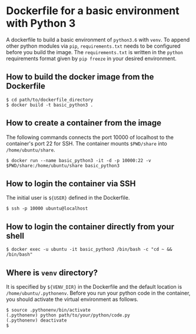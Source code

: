 # Dockerfile for a basic environment with Python 3
A dockerfile to build a basic environment of `python3.6` with `venv`. To append other python modules via `pip`, `requirements.txt` needs to be configured before you build the image. The `requirements.txt` is written in the `python` requirements format given by `pip freeze` in your desired environment.

## How to build the docker image from the Dockerfile
```
$ cd path/to/dockerfile_directory
$ docker build -t basic_python3 .
```

## How to create a container from the image
The following commands connects the port 10000 of localhost to the container's port 22 for SSH. The container mounts `$PWD/share` into `/home/ubuntu/share`.
```
$ docker run --name basic_python3 -it -d -p 10000:22 -v $PWD/share:/home/ubuntu/share basic_python3
```
## How to login the container via SSH
The initial user is `${USER}` defined in the Dockerfile.
```
$ ssh -p 10000 ubuntu@localhost
```

## How to login the container directly from your shell

```
$ docker exec -u ubuntu -it basic_python3 /bin/bash -c "cd ~ && /bin/bash"
```

## Where is `venv` directory?
It is specified by `${VENV_DIR}` in the Dockerfile and the default location is `/home/ubuntu/.pythonenv`. Before you run your python code in the container, you should activate the virtual environment as follows.
```
$ source .pythonenv/bin/activate
(.pythonenv) python path/to/your/python/code.py
(.pythonenv) deactivate
$
```
